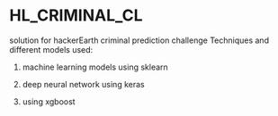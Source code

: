 # HL_CRIMINAL_CL
solution for hackerEarth criminal prediction challenge
Techniques and different models used:

1. machine learning models using sklearn

2. deep neural network using keras

3. using xgboost

